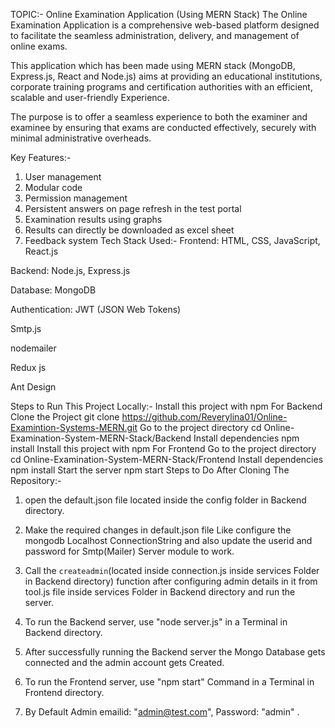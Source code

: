 TOPIC:- Online Examination Application (Using MERN Stack)
The Online Examination Application is a comprehensive web-based platform designed to facilitate the seamless administration, delivery, and management of online exams.

This application which has been made using MERN stack (MongoDB, Express.js, React and Node.js) aims at providing an educational institutions, corporate training programs and certification authorities with an efficient, scalable and user-friendly Experience.

The purpose is to offer a seamless experience to both the examiner and examinee by ensuring that exams are conducted effectively, securely with minimal administrative overheads.

Key Features:-
1. User management
2. Modular code
3. Permission management
4. Persistent answers on page refresh in the test portal
5. Examination results using graphs
6. Results can directly be downloaded as excel sheet
7. Feedback system
Tech Stack Used:-
Frontend: HTML, CSS, JavaScript, React.js

Backend: Node.js, Express.js

Database: MongoDB

Authentication: JWT (JSON Web Tokens)

Smtp.js

nodemailer

Redux js

Ant Design

Steps to Run This Project Locally:-
Install this project with npm For Backend
Clone the Project
  git clone https://github.com/Reverylina01/Online-Examintion-Systems-MERN.git
Go to the project directory
  cd Online-Examination-System-MERN-Stack/Backend
Install dependencies
  npm install
Install this project with npm For Frontend
Go to the project directory
  cd Online-Examination-System-MERN-Stack/Frontend
Install dependencies
  npm install
Start the server
  npm start
Steps to Do After Cloning The Repository:-
1. open the default.json file located inside the config folder in Backend directory.

2. Make the required changes in default.json file Like configure the mongodb Localhost ConnectionString 
   and also update the userid and password for Smtp(Mailer) Server module to work.

3. Call the `createadmin`(located inside connection.js inside services Folder in Backend directory)
   function after configuring admin details in it from tool.js file inside services Folder in Backend directory and run the server.

4. To run the Backend server, use "node server.js" in a Terminal in Backend directory.

5. After successfully running the Backend server the Mongo Database gets connected and the 
   admin account gets Created.
   
   
6. To run the Frontend server, use "npm start" Command in a Terminal in Frontend directory.


7. By Default Admin emailid: "admin@test.com", Password: "admin" .
